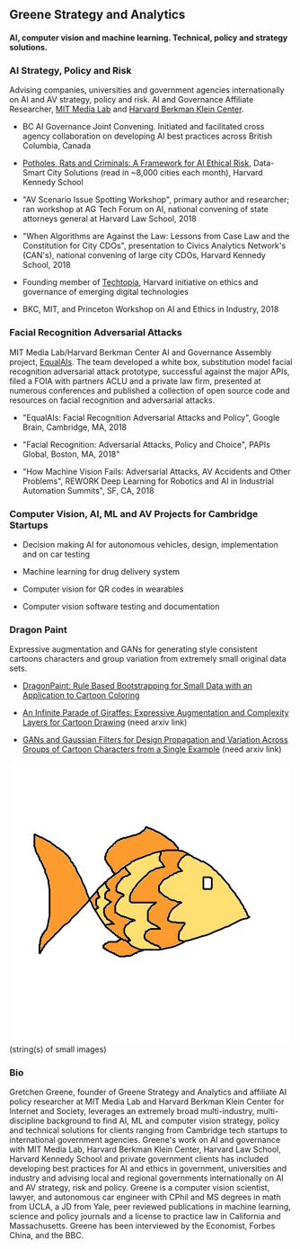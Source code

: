 ## Greene Strategy and Analytics
#### AI, computer vision and machine learning. Technical, policy and strategy solutions.


### AI Strategy, Policy and Risk
Advising companies, universities and government agencies internationally on AI and AV strategy, policy and risk. AI and Governance Affiliate Researcher, [MIT Media Lab](https://www.media.mit.edu/people/ggreene/overview/) and [Harvard Berkman Klein Center](https://cyber.harvard.edu/people/gretchen-greene).  

- BC AI Governance Joint Convening. Initiated and facilitated cross agency collaboration on developing AI best practices across British Columbia, Canada

- [Potholes, Rats and Criminals: A Framework for AI Ethical Risk](https://datasmart.ash.harvard.edu/news/article/potholes-rats-and-criminals), Data-Smart City Solutions (read in ~8,000 cities each month), Harvard Kennedy School

- "AV Scenario Issue Spotting Workshop", primary author and researcher; ran workshop at AG Tech Forum on AI, national convening of state attorneys general at Harvard Law School, 2018

- "When Algorithms are Against the Law: Lessons from Case Law and the Constitution for City CDOs", presentation to Civics Analytics Network's (CAN's), national convening of large city CDOs, Harvard Kennedy School, 2018 

- Founding member of [Techtopia](http://techtopia.harvard.edu/), Harvard initiative on ethics and governance of emerging digital technologies

- BKC, MIT, and Princeton Workshop on AI and Ethics in Industry, 2018

### Facial Recognition Adversarial Attacks
MIT Media Lab/Harvard Berkman Center AI and Governance Assembly project, [EqualAIs](http://equalais.media.mit.edu/). The team developed a white box, substitution model facial recognition adversarial attack prototype, successful against the major APIs, filed a FOIA with partners ACLU and a private law firm, presented at numerous conferences and published a collection of open source code and resources on facial recognition and adversarial attacks.

- "EqualAIs: Facial Recognition Adversarial Attacks and Policy", Google Brain, Cambridge, MA, 2018

- "Facial Recognition: Adversarial Attacks, Policy and Choice", PAPIs Global, Boston, MA, 2018"

- "How Machine Vision Fails: Adversarial Attacks, AV Accidents and Other Problems", REWORK Deep Learning for Robotics and AI in Industrial Automation Summits", SF, CA, 2018

### Computer Vision, AI, ML and AV Projects for Cambridge Startups
- Decision making AI for autonomous vehicles, design, implementation and on car testing

- Machine learning for drug delivery system 

- Computer vision for QR codes in wearables 

- Computer vision software testing and documentation

### Dragon Paint
Expressive augmentation and GANs for generating style consistent cartoons characters and group variation from extremely small original data sets.

- [DragonPaint: Rule Based Bootstrapping for Small Data with an Application to Cartoon Coloring](https://www.papis.io/proceedings)

- [An Infinite Parade of Giraffes: Expressive Augmentation and Complexity Layers for Cartoon Drawing](https://www.kgretchengreene.com/) (need arxiv link)

- [GANs and Gaussian Filters for Design Propagation and Variation Across Groups of Cartoon Characters from a Single Example](https://www.kgretchengreene.com/) (need arxiv link)

![Image](./FishC.png) (string(s) of small images)


### Bio
Gretchen Greene, founder of Greene Strategy and Analytics and affiliate AI policy researcher at MIT Media Lab and Harvard Berkman Klein Center for Internet and Society, leverages an extremely broad multi-industry, multi-discipline background to find AI, ML and computer vision strategy, policy and technical solutions for clients ranging from Cambridge tech startups to international government agencies. Greene's work on AI and governance with MIT Media Lab, Harvard Berkman Klein Center, Harvard Law School, Harvard Kennedy School and private government clients has included developing best practices for AI and ethics in government, universities and industry and advising local and regional governments internationally on AI and AV strategy, risk and policy. Greene is a computer vision scientist, lawyer, and autonomous car engineer with CPhil and MS degrees in math from UCLA, a JD from Yale, peer reviewed publications in machine learning, science and policy journals and a license to practice law in California and Massachusetts. Greene has been interviewed by the Economist, Forbes China, and the BBC.

